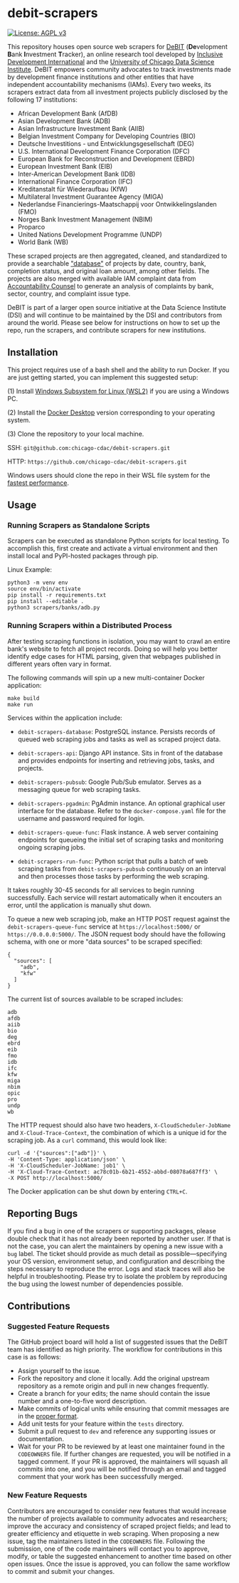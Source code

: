 # debit-scrapers

[![License: AGPL v3](https://img.shields.io/badge/License-AGPL_v3-blue.svg)](https://www.gnu.org/licenses/agpl-3.0)

This repository houses open source web scrapers for [DeBIT](https://debit.datascience.uchicago.edu) (**De**velopment **B**ank **I**nvestment **T**racker), an online research tool developed by [Inclusive Development International](https://www.inclusivedevelopment.net/) and the [University of Chicago Data Science Institute](https://datascience.uchicago.edu/). DeBIT empowers community advocates to track investments made by development finance institutions and other entities that have independent accountability mechanisms (IAMs). Every two weeks, its scrapers extract data from all investment projects publicly disclosed by the following 17 institutions:

- African Development Bank (AfDB)
- Asian Development Bank (ADB)
- Asian Infrastructure Investment Bank (AIIB)
- Belgian Investment Company for Developing Countries (BIO)
- Deutsche Investitions - und Entwicklungsgesellschaft (DEG)
- U.S. International Development Finance Corporation (DFC)
- European Bank for Reconstruction and Development (EBRD)
- European Investment Bank (EIB)
- Inter-American Development Bank (IDB)
- International Finance Corporation (IFC)
- Kreditanstalt für Wiederaufbau (KfW)
- Multilateral Investment Guarantee Agency (MIGA)
- Nederlandse Financierings-Maatschappij voor Ontwikkelingslanden (FMO)
- Norges Bank Investment Management (NBIM)
- Proparco
- United Nations Development Programme (UNDP)
- World Bank (WB)

These scraped projects are then aggregated, cleaned, and standardized to provide a searchable ["database"](https://debit.datascience.uchicago.edu/database) of projects by date, country, bank, completion status, and original loan amount, among other fields. The projects are also merged with available IAM complaint data from [Accountability Counsel](https://www.accountabilitycounsel.org/) to generate an analysis of complaints by bank, sector, country, and complaint issue type.

DeBIT is part of a larger open source initiative at the Data Science Institute (DSI) and will continue to be maintained by the DSI and contributors from around the world. Please see below for instructions on how to set up the repo, run the scrapers, and contribute scrapers for new institutions.

## Installation

This project requires use of a bash shell and the ability to run Docker. If you are just getting started, you can implement this suggested setup:

(1) Install [Windows Subsystem for Linux (WSL2)](https://docs.microsoft.com/en-us/windows/wsl/install) if you are using a Windows PC.

(2) Install the [Docker Desktop](https://docs.docker.com/desktop/) version corresponding to your operating system.

(3) Clone the repository to your local machine.

SSH: `git@github.com:chicago-cdac/debit-scrapers.git`

HTTP: `https://github.com/chicago-cdac/debit-scrapers.git`

Windows users should clone the repo in their WSL file system for the [fastest performance](https://docs.microsoft.com/en-us/windows/wsl/filesystems#file-storage-and-performance-across-file-systems).


## Usage

### Running Scrapers as Standalone Scripts

Scrapers can be executed as standalone Python scripts for local testing. To accomplish this, first create and activate a virtual environment and then install local and PyPI-hosted packages through pip.

Linux Example:
```
python3 -m venv env
source env/bin/activate
pip install -r requirements.txt
pip install --editable .
python3 scrapers/banks/adb.py
```

### Running Scrapers within a Distributed Process

After testing scraping functions in isolation, you may want to crawl an entire bank's website to fetch all project records. Doing so will help you better identify edge cases for HTML parsing, given that webpages published in different years often vary in format.

The following commands will spin up a new multi-container Docker application:

```
make build
make run
```

Services within the application include: 

- `debit-scrapers-database`: PostgreSQL instance. Persists records of queued web scraping jobs and tasks as well as scraped project data.

- `debit-scrapers-api`: Django API instance. Sits in front of the database and provides endpoints for inserting and retrieving jobs, tasks, and projects.

- `debit-scrapers-pubsub`: Google Pub/Sub emulator. Serves as a messaging queue for web scraping tasks.

- `debit-scrapers-pgadmin`: PgAdmin instance. An optional graphical user interface for the database. Refer to the `docker-compose.yaml` file for the username and password required for login.

- `debit-scrapers-queue-func`: Flask instance. A web server containing endpoints for queueing the initial set of scraping tasks and monitoring ongoing scraping jobs.

- `debit-scrapers-run-func`: Python script that pulls a batch of web scraping tasks from `debit-scrapers-pubsub` continuously on an interval and then processes those tasks by performing the web scraping.

It takes roughly 30-45 seconds for all services to begin running successfully. Each service will restart automatically when it encouters an error, until the application is manually shut down.

To queue a new web scraping job, make an HTTP POST request against the `debit-scrapers-queue-func` service at `https://localhost:5000/` or `https://0.0.0.0:5000/`. The JSON request body should have the following schema, with one or more "data sources" to be scraped specified:
```
{
  "sources": [
    "adb",
    "kfw"
  ]
}
```

The current list of sources available to be scraped includes:
```
adb
afdb
aiib
bio
deg
ebrd
eib
fmo
idb
ifc
kfw
miga
nbim
opic
pro
undp
wb
```

The HTTP request should also have two headers, `X-CloudScheduler-JobName` and `X-Cloud-Trace-Context`, the combination of which is a unique id for the scraping job. As a `curl` command, this would look like:

```
curl -d '{"sources":["adb"]}' \
-H 'Content-Type: application/json' \
-H 'X-CloudScheduler-JobName: job1' \
-H 'X-Cloud-Trace-Context: ac78c01b-6b21-4552-abbd-08078a687ff3' \
-X POST http://localhost:5000/
```

The Docker application can be shut down by entering `CTRL+C`.

## Reporting Bugs

If you find a bug in one of the scrapers or supporting packages, please double check that it has not already been reported by another user. If that is not the case, you can alert the maintainers by opening a new issue with a `bug` label. The ticket should provide as much detail as possible—specifying your OS version, environment setup, and configuration and describing the steps necessary to reproduce the error. Logs and stack traces will also be helpful in troubleshooting. Please try to isolate the problem by reproducing the bug using the lowest number of dependencies possible.

## Contributions

### Suggested Feature Requests

The GitHub project board will hold a list of suggested issues that the DeBIT team has identified as high priority. The workflow for contributions in this case is as follows:

- Assign yourself to the issue.
- Fork the repository and clone it locally. Add the original upstream repository as a remote origin and pull in new changes frequently.
- Create a branch for your edits; the name should contain the issue number and a one-to-five word description.
- Make commits of logical units while ensuring that commit messages are in the [proper format](https://cbea.ms/git-commit/).
- Add unit tests for your feature within the `tests` directory.
- Submit a pull request to `dev` and reference any supporting issues or documentation.
- Wait for your PR to be reviewed by at least one maintainer found in the `CODEOWNERS` file. If further changes are requested, you will be notified in a tagged comment. If your PR is approved, the maintainers will squash all commits into one, and you will be notified through an email and tagged comment that your work has been successfully merged.

### New Feature Requests
Contributors are encouraged to consider new features that would increase the number of projects available to community advocates and researchers; improve the accuracy and consistency of scraped project fields; and lead to greater efficiency and etiquette in web scraping. When proposing a new issue, tag the maintainers listed in the `CODEOWNERS` file. Following the submission, one of the code maintainers will contact you to approve, modify, or table the suggested enhancement to another time based on other open issues. Once the issue is approved, you can follow the same workflow to commit and submit your changes.
